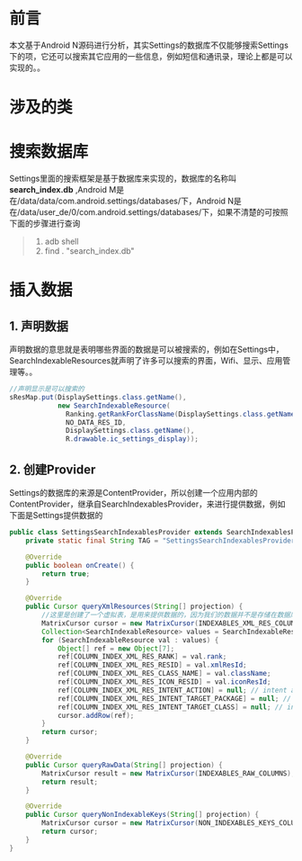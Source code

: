 # 前言

本文基于Android N源码进行分析，其实Settings的数据库不仅能够搜索Settings下的项，它还可以搜索其它应用的一些信息，例如短信和通讯录，理论上都是可以实现的。。

# 涉及的类



# 搜索数据库

Settings里面的搜索框架是基于数据库来实现的，数据库的名称叫**search_index.db** ,Android M是在/data/data/com.android.settings/databases/下，Android N是在/data/user_de/0/com.android.settings/databases/下，如果不清楚的可按照下面的步骤进行查询

> 1. adb shell
> 2. find . "search_index.db"

# 插入数据

## 1. 声明数据

声明数据的意思就是表明哪些界面的数据是可以被搜索的，例如在Settings中，SearchIndexableResources就声明了许多可以搜索的界面，Wifi、显示、应用管理等。。

``` java
//声明显示是可以搜索的
sResMap.put(DisplaySettings.class.getName(),
            new SearchIndexableResource(
              Ranking.getRankForClassName(DisplaySettings.class.getName()),
              NO_DATA_RES_ID,
              DisplaySettings.class.getName(),
              R.drawable.ic_settings_display));
```

## 2. 创建Provider

Settings的数据库的来源是ContentProvider，所以创建一个应用内部的ContentProvider，继承自SearchIndexablesProvider，来进行提供数据，例如下面是Settings提供数据的

``` java
public class SettingsSearchIndexablesProvider extends SearchIndexablesProvider {
    private static final String TAG = "SettingsSearchIndexablesProvider";

    @Override
    public boolean onCreate() {
        return true;
    }

    @Override
    public Cursor queryXmlResources(String[] projection) {
      	//这里是创建了一个虚拟表，是用来提供数据的，因为我们的数据并不是存储在数据库中
        MatrixCursor cursor = new MatrixCursor(INDEXABLES_XML_RES_COLUMNS);
        Collection<SearchIndexableResource> values = SearchIndexableResources.values();
        for (SearchIndexableResource val : values) {
            Object[] ref = new Object[7];
            ref[COLUMN_INDEX_XML_RES_RANK] = val.rank;
            ref[COLUMN_INDEX_XML_RES_RESID] = val.xmlResId;
            ref[COLUMN_INDEX_XML_RES_CLASS_NAME] = val.className;
            ref[COLUMN_INDEX_XML_RES_ICON_RESID] = val.iconResId;
            ref[COLUMN_INDEX_XML_RES_INTENT_ACTION] = null; // intent action
            ref[COLUMN_INDEX_XML_RES_INTENT_TARGET_PACKAGE] = null; // intent target package
            ref[COLUMN_INDEX_XML_RES_INTENT_TARGET_CLASS] = null; // intent target class
            cursor.addRow(ref);
        }
        return cursor;
    }

    @Override
    public Cursor queryRawData(String[] projection) {
        MatrixCursor result = new MatrixCursor(INDEXABLES_RAW_COLUMNS);
        return result;
    }

    @Override
    public Cursor queryNonIndexableKeys(String[] projection) {
        MatrixCursor cursor = new MatrixCursor(NON_INDEXABLES_KEYS_COLUMNS);
        return cursor;
    }
}
```

